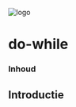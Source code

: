![logo](../c++/img/ISO_C++_Logo.svg) [](logo-id)

# do-while[](title-id)

### Inhoud[](toc-id)

## Introductie